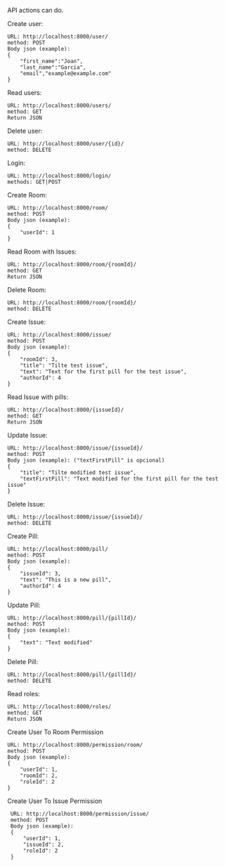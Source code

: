 API actions can do.

Create user:

    URL: http://localhost:8000/user/
    method: POST
    Body json (example): 
    {
        "first_name":"Joan",
        "last_name":"Garcia",
        "email","example@example.com"   
    }
    
Read users:

    URL: http://localhost:8000/users/
    method: GET
    Return JSON
    
Delete user:

    URL: http://localhost:8000/user/{id}/
    method: DELETE
    
Login:
    
    URL: http://localhost:8000/login/
    methods: GET|POST

Create Room:

    URL: http://localhost:8000/room/
    method: POST
    Body json (example): 
    {
        "userId": 1
    }

Read Room with Issues:

    URL: http://localhost:8000/room/{roomId}/
    method: GET
    Return JSON
    
Delete Room:

    URL: http://localhost:8000/room/{roomId}/
    method: DELETE
    
Create Issue:

    URL: http://localhost:8000/issue/
    method: POST
    Body json (example): 
    {
        "roomId": 3,
        "title": "Tilte test issue",
        "text": "Text for the first pill for the test issue",
        "authorId": 4
    }
    
Read Issue with pills:

    URL: http://localhost:8000/{issueId}/
    method: GET
    Return JSON
    
Update Issue:

    URL: http://localhost:8000/issue/{issueId}/
    method: POST
    Body json (example): ("textFirstPill" is opcional)
    {
        "title": "Tilte modified test issue",
        "textFirstPill": "Text modified for the first pill for the test issue"
    }
    
Delete Issue:

    URL: http://localhost:8000/issue/{issueId}/
    method: DELETE
    
Create Pill:

    URL: http://localhost:8000/pill/
    method: POST
    Body json (example): 
    {
    	"issueId": 3,
    	"text": "This is a new pill",
    	"authorId": 4
    }
    
Update Pill:

    URL: http://localhost:8000/pill/{pillId}/
    method: POST
    Body json (example):
    {
    	"text": "Text modified" 
    }
    
Delete Pill:

    URL: http://localhost:8000/pill/{pillId}/
    method: DELETE
    
Read roles:

    URL: http://localhost:8000/roles/
    method: GET
    Return JSON
    
Create User To Room Permission

    URL: http://localhost:8000/permission/room/
    method: POST
    Body json (example):
    {
        "userId": 1,
        "roomId": 2,
        "roleId": 2 
    }
    
 Create User To Issue Permission
 
     URL: http://localhost:8000/permission/issue/
     method: POST
     Body json (example):
     {
         "userId": 1,
         "issueId": 2,
         "roleId": 2 
     }